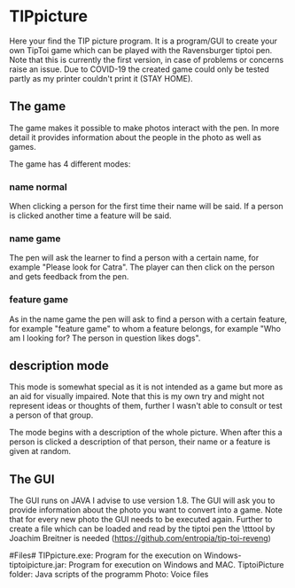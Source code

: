 # TIPpicture

Here your find the TIP picture program. It is a program/GUI to create your own TipToi game which can be played with the Ravensburger tiptoi pen. 
Note that this is currently the first version, in case of problems or concerns raise an issue. Due to COVID-19 the created game
could only be tested partly as my printer couldn't print it (STAY HOME). 


## The game ##

The game makes it possible to make photos interact with the pen. In more detail it provides information about the people in the photo as well as games.

The game has 4 different modes:

### name normal  ###
When clicking a person for the first time their name will be said. If a person is clicked another time a feature will be said.

### name game ###
The pen will ask the learner to find a person with a certain name, for example "Please look for Catra". 
The player can then click on the person and gets feedback from the pen.

### feature game ##

As in the name game the pen will ask to find a person with a certain feature, for example
"feature game" to whom a feature belongs, for example "Who am I looking for? The person in question likes dogs".

## description mode ##
This mode is somewhat special as it is not intended as a game but more as an aid for visually impaired. Note that this is my own
try and might not represent ideas or thoughts of them, further I wasn't able to consult or test a person of that group. 

The mode begins with a description of the whole picture. 
When after this a person is clicked a description of that person, their name or a feature is given at random.


## The GUI ##

The GUI runs on JAVA I advise to use version 1.8. The GUI will ask you to provide information about the photo you want to convert into a game.
Note that for every new photo the GUI needs to be executed again. Further to create a file which can be loaded and read by the tiptoi pen 
the \tttool by Joachim Breitner is needed (https://github.com/entropia/tip-toi-reveng)


#Files#
TIPpicture.exe: Program for the execution on Windows-
tiptoipicture.jar: Program for execution on Windows and MAC.
TiptoiPicture folder: Java scripts of the programm
Photo: Voice files
